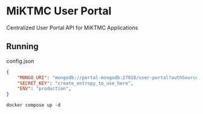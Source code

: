 # MiKTMC User Portal
Centralized User Portal API for MiKTMC Applications

## Running

config.json
```json
{
    "MONGO_URI": "mongodb://portal-mongodb:27018/user-portal?authSource=admin",
    "SECRET_KEY": "create_entropy_to_use_here",
    "ENV": "production",
}
```

`docker compose up -d`
